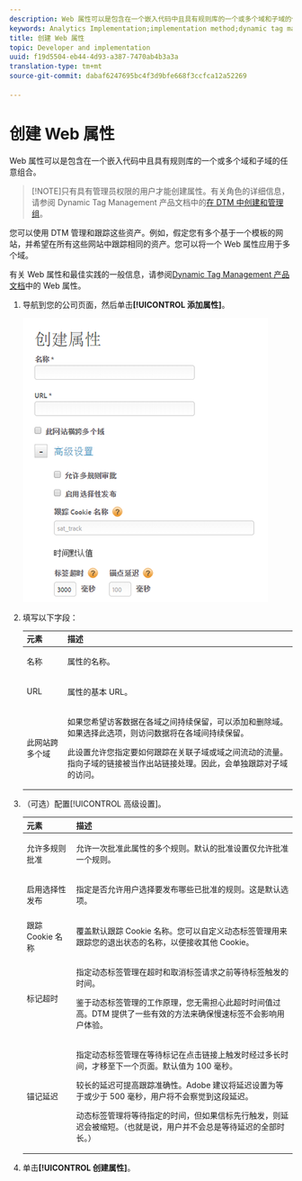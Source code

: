 ```yaml
---
description: Web 属性可以是包含在一个嵌入代码中且具有规则库的一个或多个域和子域的任意组合。
keywords: Analytics Implementation;implementation method;dynamic tag management;dtm;web property;property
title: 创建 Web 属性
topic: Developer and implementation
uuid: f19d5504-eb44-4d93-a387-7470ab4b3a3a
translation-type: tm+mt
source-git-commit: dabaf6247695bc4f3d9bfe668f3ccfca12a52269

---
```



# 创建 Web 属性

Web 属性可以是包含在一个嵌入代码中且具有规则库的一个或多个域和子域的任意组合。

>[!NOTE]只有具有管理员权限的用户才能创建属性。有关角色的详细信息，请参阅 Dynamic Tag Management 产品文档中的[在 DTM 中创建和管理组](https://marketing.adobe.com/resources/help/zh_CN/dtm/groups.html)。

您可以使用 DTM 管理和跟踪这些资产。例如，假定您有多个基于一个模板的网站，并希望在所有这些网站中跟踪相同的资产。您可以将一个 Web 属性应用于多个域。

有关 Web 属性和最佳实践的一般信息，请参阅[Dynamic Tag Management 产品文档](https://marketing.adobe.com/resources/help/zh_CN/dtm/web_property.html)中的 Web 属性。

1. 导航到您的公司页面，然后单击&#x200B;**[!UICONTROL 添加属性]**。

   ![](assets/dtm-create-web-property.png)

1. 填写以下字段：

   <table id="table_376D72251C4D4C4CA878D10C18D2532C"> 
    <thead> 
    <tr> 
    <th colname="col1" class="entry"> 元素 </th> 
    <th colname="col2" class="entry"> 描述 </th> 
    </tr> 
    </thead>
    <tbody> 
    <tr> 
    <td colname="col1"> <span class="uicontrol">名称</span> </td> 
    <td colname="col2"> <p>属性的名称。 </p> </td> 
    </tr> 
    <tr> 
    <td colname="col1"> <span class="uicontrol">URL</span> </td> 
    <td colname="col2"> <p>属性的基本 URL。 </p> </td> 
    </tr> 
    <tr> 
    <td colname="col1"> <span class="uicontrol"> 此网站跨多个域 </span> </td> 
    <td colname="col2"> <p>如果您希望访客数据在各域之间持续保留，可以添加和删除域。如果选择此选项，则访问数据将在各域间持续保留。 </p> <p>此设置允许您指定要如何跟踪在关联子域或域之间流动的流量。指向子域的链接被当作出站链接处理。因此，会单独跟踪对子域的访问。 </p> </td> 
    </tr> 
    </tbody> 
    </table>

1. （可选）配置[!UICONTROL 高级设置]。

   <table id="table_6E687FBE6ACC4301BCCD837F4DCBB9C9"> 
    <thead> 
    <tr> 
    <th colname="col1" class="entry"> 元素 </th> 
    <th colname="col2" class="entry"> 描述 </th> 
    </tr> 
    </thead>
    <tbody> 
    <tr> 
    <td colname="col1"> <span class="uicontrol"> 允许多规则批准</span> </td> 
    <td colname="col2"> <p>允许一次批准此属性的多个规则。默认的批准设置仅允许批准一个规则。 </p> </td> 
    </tr> 
    <tr> 
    <td colname="col1"> <span class="uicontrol"> 启用选择性发布</span> </td> 
    <td colname="col2"> <p>指定是否允许用户选择要发布哪些已批准的规则。这是默认选项。 </p> </td> 
    </tr> 
    <tr> 
    <td colname="col1"> <span class="uicontrol"> 跟踪 Cookie 名称</span> </td> 
    <td colname="col2"> <p>覆盖默认跟踪 Cookie 名称。您可以自定义动态标签管理用来跟踪您的退出状态的名称，以便接收其他 Cookie。 </p> </td> 
    </tr> 
    <tr> 
    <td colname="col1"> <span class="uicontrol"> 标记超时</span> </td> 
    <td colname="col2"> <p>指定动态标签管理在超时和取消标签请求之前等待标签触发的时间。 </p> <p> 鉴于动态标签管理的工作原理，您无需担心此超时时间值过高。DTM 提供了一些有效的方法来确保慢速标签不会影响用户体验。 </p> </td> 
    </tr> 
    <tr> 
    <td colname="col1"> <span class="uicontrol"> 锚记延迟</span> </td> 
    <td colname="col2"> <p>指定动态标签管理在等待标记在点击链接上触发时经过多长时间，才移至下一个页面。默认值为 100 毫秒。 </p> <p>较长的延迟可提高跟踪准确性。Adobe 建议将延迟设置为等于或少于 500 毫秒，用户将不会察觉到这段延迟。 </p> <p>动态标签管理将等待指定的时间，但如果信标先行触发，则延迟会被缩短。（也就是说，用户并不会总是等待延迟的全部时长。） </p> </td> 
    </tr> 
    </tbody> 
    </table>

1. 单击&#x200B;**[!UICONTROL 创建属性]**。
